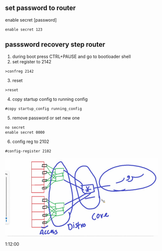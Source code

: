 ## set password to router

enable secret [password]
```
enable secret 123
```
## passsword recovery step router

1. during boot press CTRL+PAUSE and go to bootloader shell
2. set register to 2142
```
>confreg 2142
```
3. reset
```
>reset
```  
4. copy startup config to running config
```
#copy startup_config running_config
```
5. remove password or set new one
```
no secret
enable secret 0000
``` 
6. config reg to 2102
```
#config-register 2102
```
<a href="link"><img src="https://github.com/amin-amani/CCNA/blob/main/200-301-Tra2210_9/3layer.PNG" alt="CCNA ||" width="500"/></a>

1:12:00
